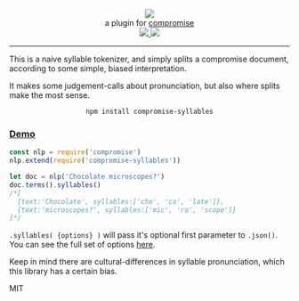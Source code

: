 <div align="center">
  <img src="https://cloud.githubusercontent.com/assets/399657/23590290/ede73772-01aa-11e7-8915-181ef21027bc.png" />

  <div>a plugin for <a href="https://github.com/spencermountain/compromise/">compromise</a></div>
  
  <!-- npm version -->
  <a href="https://npmjs.org/package/compromise-syllables">
    <img src="https://img.shields.io/npm/v/compromise-syllables.svg?style=flat-square" />
  </a>
  
  <!-- file size -->
  <a href="https://unpkg.com/compromise-syllables/builds/compromise-syllables.min.js">
    <img src="https://badge-size.herokuapp.com/spencermountain/compromise/master/plugins/syllables/builds/compromise-syllables.min.js" />
  </a>
   <hr/>
</div>

This is a naive syllable tokenizer, and simply splits a compromise document, according to some simple, biased interpretation.

It makes some judgement-calls about pronunciation, but also where splits make the most sense.

<div align="center">
  <code>npm install compromise-syllables</code>
</div>

<h3>
  <a href="https://observablehq.com/@spencermountain/compromise-syllables">Demo</a>
</h3>

```js
const nlp = require('compromise')
nlp.extend(require('compromise-syllables'))

let doc = nlp('Chocolate microscopes?')
doc.terms().syllables()
/*[
  {text:'Chocolate', syllables:['cho', 'co', 'late']},
  {text:'microscopes?', syllables:['mic', 'ro', 'scope']}
]*/
```

`.syllables( {options} )` will pass it's optional first parameter to `.json()`. You can see the full set of options [here](https://observablehq.com/@spencermountain/compromise-json).

Keep in mind there are cultural-differences in syllable pronunciation, which this library has a certain bias.

MIT
